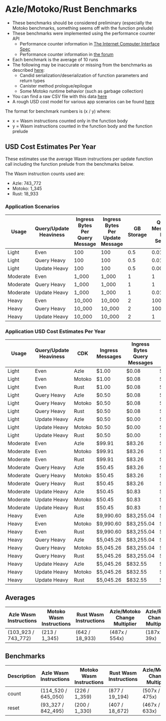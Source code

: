 # Azle/Motoko/Rust Benchmarks

-   These benchmarks should be considered preliminary (especially the Motoko benchmarks, something seems off with the function prelude)
-   These benchmarks were implemented using the performance counter API
    -   Performance counter information in [The Internet Computer Interface Spec](https://internetcomputer.org/docs/current/references/ic-interface-spec/#system-api-imports)
    -   Performance counter information in [the forum](https://forum.dfinity.org/t/introducing-performance-counter-on-the-internet-computer/14027)
-   Each benchmark is the average of 10 runs
-   The following may be inaccurate or missing from the benchmarks as described [here](https://forum.dfinity.org/t/introducing-performance-counter-on-the-internet-computer/14027):
    -   Candid serialization/deserialization of function parameters and return types
    -   Canister method prologue/epilogue
    -   Some Motoko runtime behavior (such as garbage collection)
-   You can find a raw CSV file with this data [here](./benchmarks.csv)
-   A rough USD cost model for various app scenarios can be found [here](https://docs.google.com/spreadsheets/d/1PQ53R9hYE1fuMB_z-Bl6dyymm7end7rVJ85TvGEh0BQ)

The format for benchmark numbers is (x / y) where:

-   x = Wasm instructions counted only in the function body
-   y = Wasm instructions counted in the function body and the function prelude

## USD Cost Estimates Per Year

These estimates use the average Wasm instructions per update function call including the function prelude from the benchmarks below.

The Wasm instruction counts used are:

-   Azle: 743_772
-   Motoko: 1_345
-   Rust: 18_933

### Application Scenarios

| Usage    | Query/Update Heaviness | Ingress Bytes Per Query Message | Ingress Bytes Per Update Message | GB Storage | Query Messages Per Second | Update Messages Per Second | Xnet Calls Per Second | Xnet Call Bytes |
| -------- | ---------------------- | ------------------------------- | -------------------------------- | ---------- | ------------------------- | -------------------------- | --------------------- | --------------- |
| Light    | Even                   | 100                             | 100                              | 0.5        | 0.01                      | 0.01                       | 0.001                 | 20              |
| Light    | Query Heavy            | 100                             | 100                              | 0.5        | 0.01                      | 0.0001                     | 0.001                 | 20              |
| Light    | Update Heavy           | 100                             | 100                              | 0.5        | 0.0001                    | 0.01                       | 0.001                 | 20              |
| Moderate | Even                   | 1_000                           | 1_000                            | 1          | 1                         | 1                          | 0.1                   | 200             |
| Moderate | Query Heavy            | 1_000                           | 1_000                            | 1          | 1                         | 0.01                       | 0.1                   | 200             |
| Moderate | Update Heavy           | 1_000                           | 1_000                            | 1          | 0.01                      | 1                          | 0.1                   | 200             |
| Heavy    | Even                   | 10_000                          | 10_000                           | 2          | 100                       | 100                        | 10                    | 2_000           |
| Heavy    | Query Heavy            | 10_000                          | 10_000                           | 2          | 100                       | 1                          | 10                    | 2_000           |
| Heavy    | Update Heavy           | 10_000                          | 10_000                           | 2          | 1                         | 100                        | 10                    | 2_000           |

### Application USD Cost Estimates Per Year

| Usage    | Query/Update Heaviness | CDK    | Ingress Messages | Ingress Bytes Query Messages | Ingress Bytes Update Messages | Update Messages | Update Instructions | Xnet Calls | Xnet Byte Transmission | GB Storage | Total Cost  |
| -------- | ---------------------- | ------ | ---------------- | ---------------------------- | ----------------------------- | --------------- | ------------------- | ---------- | ---------------------- | ---------- | ----------- |
| Light    | Even                   | Azle   | $1.00            | $0.08                        | $0.08                         | $0.25           | $0.12               | $0.01      | $0.00                  | $2.64      | $4.19       |
| Light    | Even                   | Motoko | $1.00            | $0.08                        | $0.08                         | $0.25           | $0.00               | $0.01      | $0.00                  | $2.64      | $4.07       |
| Light    | Even                   | Rust   | $1.00            | $0.08                        | $0.08                         | $0.25           | $0.00               | $0.01      | $0.00                  | $2.64      | $4.07       |
| Light    | Query Heavy            | Azle   | $0.50            | $0.08                        | $0.00                         | $0.00           | $0.00               | $0.01      | $0.00                  | $2.64      | $3.25       |
| Light    | Query Heavy            | Motoko | $0.50            | $0.08                        | $0.00                         | $0.00           | $0.00               | $0.01      | $0.00                  | $2.64      | $3.25       |
| Light    | Query Heavy            | Rust   | $0.50            | $0.08                        | $0.00                         | $0.00           | $0.00               | $0.01      | $0.00                  | $2.64      | $3.25       |
| Light    | Update Heavy           | Azle   | $0.50            | $0.00                        | $0.08                         | $0.25           | $0.12               | $0.01      | $0.00                  | $2.64      | $3.61       |
| Light    | Update Heavy           | Motoko | $0.50            | $0.00                        | $0.08                         | $0.25           | $0.00               | $0.01      | $0.00                  | $2.64      | $3.49       |
| Light    | Update Heavy           | Rust   | $0.50            | $0.00                        | $0.08                         | $0.25           | $0.00               | $0.01      | $0.00                  | $2.64      | $3.49       |
| Moderate | Even                   | Azle   | $99.91           | $83.26                       | $83.26                        | $24.56          | $12.38              | $1.08      | $0.83                  | $5.29      | $310.56     |
| Moderate | Even                   | Motoko | $99.91           | $83.26                       | $83.26                        | $24.56          | $0.02               | $1.08      | $0.83                  | $5.29      | $298.20     |
| Moderate | Even                   | Rust   | $99.91           | $83.26                       | $83.26                        | $24.56          | $0.32               | $1.08      | $0.83                  | $5.29      | $298.49     |
| Moderate | Query Heavy            | Azle   | $50.45           | $83.26                       | $0.83                         | $0.25           | $0.12               | $1.08      | $0.83                  | $5.29      | $142.11     |
| Moderate | Query Heavy            | Motoko | $50.45           | $83.26                       | $0.83                         | $0.25           | $0.00               | $1.08      | $0.83                  | $5.29      | $141.99     |
| Moderate | Query Heavy            | Rust   | $50.45           | $83.26                       | $0.83                         | $0.25           | $0.00               | $1.08      | $0.83                  | $5.29      | $141.99     |
| Moderate | Update Heavy           | Azle   | $50.45           | $0.83                        | $83.26                        | $24.56          | $12.38              | $1.08      | $0.83                  | $5.29      | $178.69     |
| Moderate | Update Heavy           | Motoko | $50.45           | $0.83                        | $83.26                        | $24.56          | $0.02               | $1.08      | $0.83                  | $5.29      | $166.32     |
| Moderate | Update Heavy           | Rust   | $50.45           | $0.83                        | $83.26                        | $24.56          | $0.32               | $1.08      | $0.83                  | $5.29      | $166.62     |
| Heavy    | Even                   | Azle   | $9,990.60        | $83,255.04                   | $83,255.04                    | $2,456.02       | $1,238.46           | $108.23    | $832.55                | $10.57     | $181,146.52 |
| Heavy    | Even                   | Motoko | $9,990.60        | $83,255.04                   | $83,255.04                    | $2,456.02       | $2.24               | $108.23    | $832.55                | $10.57     | $179,910.30 |
| Heavy    | Even                   | Rust   | $9,990.60        | $83,255.04                   | $83,255.04                    | $2,456.02       | $31.53              | $108.23    | $832.55                | $10.57     | $179,939.59 |
| Heavy    | Query Heavy            | Azle   | $5,045.26        | $83,255.04                   | $832.55                       | $24.56          | $12.38              | $108.23    | $832.55                | $10.57     | $90,121.15  |
| Heavy    | Query Heavy            | Motoko | $5,045.26        | $83,255.04                   | $832.55                       | $24.56          | $0.02               | $108.23    | $832.55                | $10.57     | $90,108.78  |
| Heavy    | Query Heavy            | Rust   | $5,045.26        | $83,255.04                   | $832.55                       | $24.56          | $0.32               | $108.23    | $832.55                | $10.57     | $90,109.08  |
| Heavy    | Update Heavy           | Azle   | $5,045.26        | $832.55                      | $83,255.04                    | $2,456.02       | $1,238.46           | $108.23    | $832.55                | $10.57     | $93,778.68  |
| Heavy    | Update Heavy           | Motoko | $5,045.26        | $832.55                      | $83,255.04                    | $2,456.02       | $2.24               | $108.23    | $832.55                | $10.57     | $92,542.46  |
| Heavy    | Update Heavy           | Rust   | $5,045.26        | $832.55                      | $83,255.04                    | $2,456.02       | $31.53              | $108.23    | $832.55                | $10.57     | $92,571.75  |

## Averages

| Azle Wasm Instructions | Motoko Wasm Instructions | Rust Wasm Instructions | Azle/Motoko Change Multiplier | Azle/Rust Change Multiplier | Motoko/Azle Change Multiplier | Motoko/Rust Change Multiplier | Rust/Azle Change Multiplier | Rust/Motoko Change Multiplier |
| ---------------------- | ------------------------ | ---------------------- | ----------------------------- | --------------------------- | ----------------------------- | ----------------------------- | --------------------------- | ----------------------------- |
| (103_923 / 743_772)    | (213 / 1_345)            | (642 / 18_933)         | (487x / 554x)                 | (187x / 39x)                | (-487x / -554x)               | (-3x / -14x)                  | (-187x / -39x)              | (3x / 14x)                    |

## Benchmarks

| Description | Azle Wasm Instructions | Motoko Wasm Instructions | Rust Wasm Instructions | Azle/Motoko Change Multiplier | Azle/Rust Change Multiplier | Motoko/Azle Change Multiplier | Motoko/Rust Change Multiplier | Rust/Azle Change Multiplier | Rust/Motoko Change Multiplier |
| ----------- | ---------------------- | ------------------------ | ---------------------- | ----------------------------- | --------------------------- | ----------------------------- | ----------------------------- | --------------------------- | ----------------------------- |
| count       | (114_520 / 645_050)    | (226 / 1_359)            | (877 / 19_194)         | (507x / 475x)                 | (143x / 34x)                | (-507x / -475x)               | (-4x / -14x)                  | (-143x / -34x)              | (4x / 14x)                    |
| reset       | (93_327 / 842_495)     | (200 / 1_330)            | (407 / 18_672)         | (467x / 633x)                 | (231x / 45x)                | (-467x / -633x)               | (-2x / -14x)                  | (-231x / -45x)              | (2x / 14x)                    |
